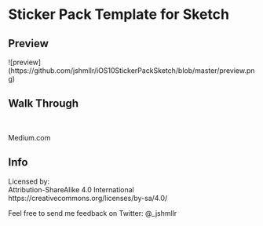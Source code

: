 # Sticker Pack Template for Sketch

<p> <h2>Preview</h2> </p>
![preview](https://github.com/jshmllr/iOS10StickerPackSketch/blob/master/preview.png) 


<h2>Walk Through</h2>
<br> 
<p>Medium.com</p>


<h2>Info</h2>

<p>Licensed by: <br>
Attribution-ShareAlike 4.0 International <br>
https://creativecommons.org/licenses/by-sa/4.0/</p>

Feel free to send me feedback on Twitter: @_jshmllr
